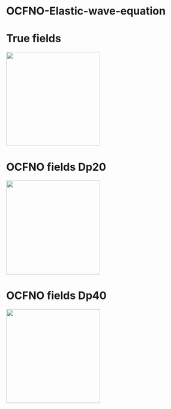 # OCFNO-Elastic-wave-equation
# True fields
<img src="https://github.com/Tianze1992/OCFNO-Elastic-wave-equation/blob/main/True.gif" width="250">

# OCFNO fields Dp20
<img src="https://github.com/Tianze1992/OCFNO-Elastic-wave-equation/blob/main/Dp20.gif" width="250">

# OCFNO fields Dp40
<img src="https://github.com/Tianze1992/OCFNO-Elastic-wave-equation/blob/main/Dp40.gif" width="250">
